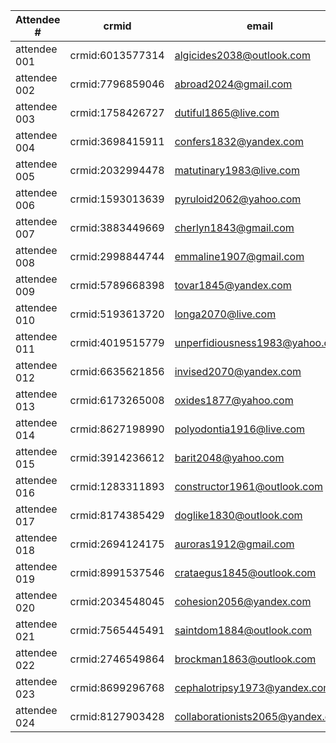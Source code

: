 | Attendee #     | crmid  | email  |
|------------|---|---|
| attendee 001 | crmid:6013577314 | algicides2038@outlook.com |
| attendee 002 | crmid:7796859046 | abroad2024@gmail.com |
| attendee 003 | crmid:1758426727 | dutiful1865@live.com |
| attendee 004 | crmid:3698415911 | confers1832@yandex.com |
| attendee 005 | crmid:2032994478 | matutinary1983@live.com |
| attendee 006 | crmid:1593013639 | pyruloid2062@yahoo.com |
| attendee 007 | crmid:3883449669 | cherlyn1843@gmail.com |
| attendee 008 | crmid:2998844744 | emmaline1907@gmail.com |
| attendee 009 | crmid:5789668398 | tovar1845@yandex.com |
| attendee 010 | crmid:5193613720 | longa2070@live.com |
| attendee 011 | crmid:4019515779 | unperfidiousness1983@yahoo.com |
| attendee 012 | crmid:6635621856 | invised2070@yandex.com |
| attendee 013 | crmid:6173265008 | oxides1877@yahoo.com |
| attendee 014 | crmid:8627198990 | polyodontia1916@live.com |
| attendee 015 | crmid:3914236612 | barit2048@yahoo.com |
| attendee 016 | crmid:1283311893 | constructor1961@outlook.com |
| attendee 017 | crmid:8174385429 | doglike1830@outlook.com |
| attendee 018 | crmid:2694124175 | auroras1912@gmail.com |
| attendee 019 | crmid:8991537546 | crataegus1845@outlook.com |
| attendee 020 | crmid:2034548045 | cohesion2056@yandex.com |
| attendee 021 | crmid:7565445491 | saintdom1884@outlook.com |
| attendee 022 | crmid:2746549864 | brockman1863@outlook.com |
| attendee 023 | crmid:8699296768 | cephalotripsy1973@yandex.com |
| attendee 024 | crmid:8127903428 | collaborationists2065@yandex.com |
